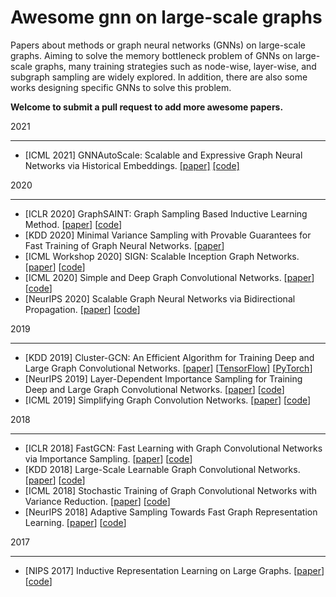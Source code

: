 

# Awesome gnn on large-scale graphs 

Papers about methods or graph neural networks (GNNs) on large-scale graphs. Aiming to solve the memory bottleneck problem of GNNs on large-scale graphs, many training strategies such as node-wise, layer-wise, and subgraph sampling are widely explored. In addition, there are also some works designing specific GNNs to solve this problem. 

**Welcome to submit a pull request to add more awesome papers.**

2021

----

* [ICML 2021] GNNAutoScale: Scalable and Expressive Graph Neural Networks via Historical Embeddings. [[paper]](https://arxiv.org/abs/2106.05609)  [[code]](https://github.com/rusty1s/pyg_autoscale) 

2020

----

* [ICLR 2020] GraphSAINT: Graph Sampling Based Inductive Learning Method. [[paper](https://arxiv.org/abs/1907.04931)] [[code](https://github.com/GraphSAINT/GraphSAINT)] 
* [KDD 2020] Minimal Variance Sampling with Provable Guarantees for Fast Training of Graph Neural Networks. [[paper](https://arxiv.org/abs/2006.13866)] 
* [ICML Workshop 2020] SIGN: Scalable Inception Graph Networks. [[paper](https://arxiv.org/abs/2004.11198)] [[code](https://github.com/twitter-research/sign)] 
* [ICML 2020] Simple and Deep Graph Convolutional Networks. [[paper](https://arxiv.org/abs/2007.02133)] [[code](https://github.com/chennnM/GCNII)] 
* [NeurIPS 2020] Scalable Graph Neural Networks via Bidirectional Propagation. [[paper](https://arxiv.org/abs/2010.15421)] [[code](https://github.com/chennnM/GBP)] 

2019

---

* [KDD 2019] Cluster-GCN: An Efficient Algorithm for Training Deep and Large Graph Convolutional Networks. [[paper](https://arxiv.org/abs/1905.07953)] [[TensorFlow](https://github.com/google-research/google-research/tree/34444253e9f57cd03364bc4e50057a5abe9bcf17/cluster_gcn)] [[PyTorch](https://github.com/benedekrozemberczki/ClusterGCN)] 
* [NeurIPS 2019] Layer-Dependent Importance Sampling for Training Deep and Large Graph Convolutional Networks. [[paper](https://arxiv.org/abs/1911.07323)] [[code](https://github.com/acbull/LADIES)] 
* [ICML 2019] Simplifying Graph Convolution Networks. [[paper](https://arxiv.org/abs/1902.07153)] [[code](https://github.com/Tiiiger/SGC)] 

2018

----

* [ICLR 2018] FastGCN: Fast Learning with Graph Convolutional Networks via Importance Sampling. [[paper](https://arxiv.org/abs/1801.10247)] [[code](https://github.com/matenure/FastGCN)] 
* [KDD 2018] Large-Scale Learnable Graph Convolutional Networks. [[paper](https://arxiv.org/abs/1808.03965)] [[code](https://github.com/divelab/lgcn)] 
* [ICML 2018] Stochastic Training of Graph Convolutional Networks with Variance Reduction. [[paper](https://arxiv.org/abs/1710.10568)] [[code](https://github.com/thu-ml/stochastic_gcn)] 
* [NeurIPS 2018] Adaptive Sampling Towards Fast Graph Representation Learning. [[paper](https://arxiv.org/abs/1809.05343)] [[code](https://github.com/huangwb/AS-GCN)] 

2017

---

* [NIPS 2017] Inductive Representation Learning on Large Graphs. [[paper](https://arxiv.org/abs/1706.02216)] [[code](https://github.com/williamleif/GraphSAGE)] 

